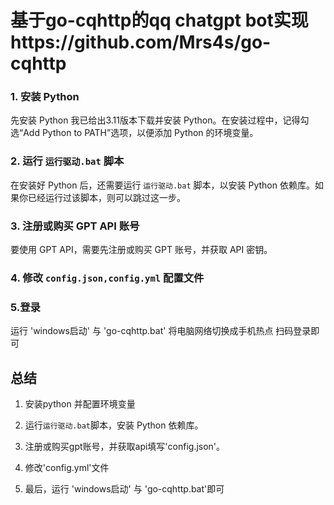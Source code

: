 # 基于go-cqhttp的qq chatgpt bot实现https://github.com/Mrs4s/go-cqhttp

### 1. 安装 Python

先安装 Python 我已给出3.11版本下载并安装 Python。在安装过程中，记得勾选“Add Python to PATH”选项，以便添加 Python 的环境变量。

### 2. 运行 `运行驱动.bat` 脚本

在安装好 Python 后，还需要运行 `运行驱动.bat` 脚本，以安装 Python 依赖库。如果你已经运行过该脚本，则可以跳过这一步。

### 3. 注册或购买 GPT API 账号

要使用 GPT API，需要先注册或购买 GPT  账号，并获取 API 密钥。

### 4. 修改 `config.json,config.yml` 配置文件

### 5.登录

运行 'windows启动' 与 'go-cqhttp.bat'
将电脑网络切换成手机热点 扫码登录即可


## 总结

1. 安装python 并配置环境变量

2. 运行`运行驱动.bat`脚本，安装 Python 依赖库。

3. 注册或购买gpt账号，并获取api填写'config.json'。

4. 修改'config.yml'文件

4. 最后，运行 'windows启动' 与 'go-cqhttp.bat'即可

